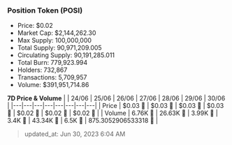 
  ### Position Token (POSI)
  - Price: $0.02
  - Market Cap: $2,144,262.30
  - Max Supply: 100,000,000
  - Total Supply: 90,971,209.005
  - Circulating Supply: 90,191,285.011
  - Total Burn: 779,923.994
  - Holders: 732,867
  - Transactions: 5,709,957
  - Volume: $391,951,714.86

  **7D Price & Volume**
  | | 24&#x2F;06 | 25&#x2F;06 | 26&#x2F;06 | 27&#x2F;06 | 28&#x2F;06 | 29&#x2F;06 | 30&#x2F;06 |
  |---|---|---|---|---|---|---|---|
  | Price | $0.03 🔻 | $0.03 🔻 | $0.03 🔻 | $0.03 🔻 | $0.02 🔻 | $0.02 🚀 | $0.02 🚀 |
  | Volume | 6.76K 🔻 | 26.63K 🚀 | 3.99K 🔻 | 3.4K 🔻 | 43.34K 🚀 | 6.5K 🔻 | 875.3052906533318 🔻 |

  > updated_at: Jun 30, 2023 6:04 AM
